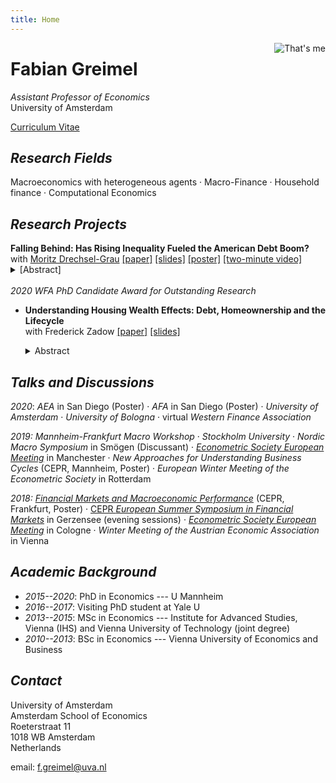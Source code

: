 ```yaml
---
title: Home
---
```


<img class="circular--square" src=/static/portrait.jpg style="max-width:35%;min-width:40px;float:right;" alt="That's me" />

# Fabian Greimel

_Assistant Professor of Economics_ \
University of Amsterdam

[Curriculum Vitae](/static/cv.pdf)

## _Research Fields_

Macroeconomics with heterogeneous agents ·
Macro-Finance ·
Household finance ·
Computational Economics

## _Research Projects_

<div>
<b> Falling Behind: Has Rising Inequality Fueled the American Debt Boom? </b> <br>
with <a href=https://www.moritzdrechselgrau.com>Moritz Drechsel-Grau</a>
<a href=https://gitlab.com/drechsel-grau-greimel/public/builds/artifacts/master/raw/falling-behind/paper/falling-behind-paper.pdf?job=compile_pdf_slides>[paper]</a>
<a href=/static/falling-behind-slides.pdf>[slides]</a>
<a href=/static/poster.pdf>[poster]</a>
<a href=https://www.aeaweb.org/conference/videos/2020/fabian-greimel>[two-minute video]</a>
<details><summary>[Abstract]</summary>

_We evaluate the hypothesis that rising inequality was a causal source of the US household debt boom since 1980. The mechanism builds on the observation that households care about their social status. To keep up with the ever richer Joneses, the middle class substitutes status-enhancing houses for status-neutral consumption. These houses are mortgage-financed, creating a debt boom across the income distribution. Using a stylized model we show analytically that aggregate debt increases as top incomes rise. In a quantitative general equilibrium model we show that Keeping up with the Joneses and rising income inequality generate 60% of the observed boom in mortgage debt and 50% of the house price boom. We compare this channel to two competing mechanisms. The Global Saving Glut hypothesis gives rise to a similar debt boom, but does not generate a house prices boom. Loosening collateral constraints does not generate booms in either debt or house prices._

  </details> <br>
  <em> 2020 WFA PhD Candidate Award for Outstanding Research </em>
  </div>

* **Understanding Housing Wealth Effects: Debt, Homeownership and the Lifecycle** \
 with Frederick Zadow
[[paper]](https://gitlab.com/greimel-zadow/public/builds/artifacts/master/raw/housing-wealth-effects/paper/paper.pdf?job=compile_pdfs)
[[slides]](https://gitlab.com/greimel-zadow/public/builds/artifacts/master/raw/housing-wealth-effects/slides/slides.pdf?job=compile_pdfs) <details> <summary>Abstract</summary>

  _Housing wealth effects---the reaction of consumption to changes in house prices---were at the heart of the Great Recession. Empirical and quantitative macroeconomic studies have found that housing wealth effects are stronger for more indebted households. One important policy implication is that lowering debt limits for borrowers will dampen the consumption slump in a house price bust. Such conclusions might be premature. We build a simple life-cycle model with housing with closed form solutions for housing wealth effects. We show that the strength of housing wealth effects crucially depends on the underlying household characteristics which also determine the debt levels. In this framework imposing one-size-fits-all debt limits does not necessarily mitigate housing wealth effects. To be effective, policies have to be tailored to borrowers' characteristics. Aggregate housing wealth effects can be reduced in three ways: (i) if old homeowners reduce their housing wealth; (ii) if the home ownership rate decreases; (iii) if agents have smaller houses. We provide a simple empirical test of our model predictions. When explaining housing wealth effects, we find that the level of mortgages turns statistically insignificant once relevant household characteristics (age and a proxy for housing preferences) are added._

  </details>


## _Talks and Discussions_

_2020_: _AEA_ in San Diego (Poster)
 · _AFA_ in San Diego (Poster)
 · _University of Amsterdam_
 · _University of Bologna_
 · virtual _Western Finance Association_

_2019:_ _Mannheim-Frankfurt Macro Workshop_
 · _Stockholm University_
 · _Nordic Macro Symposium_ in Smögen (Discussant)
 · [_Econometric Society European Meeting_](https://editorialexpress.com/conference/EEAESEM2019/program/EEAESEM2019#241) in Manchester
 · _New Approaches for Understanding Business Cycles_ (CEPR, Mannheim, Poster)
 · _European Winter Meeting of the Econometric Society_ in Rotterdam

_2018:_ [_Financial Markets and Macroeconomic Performance_](https://safe-frankfurt.de/fileadmin/user_upload/editor_common/Events/2018_DFG/Program_Macro_2018.pdf) (CEPR, Frankfurt, Poster)
· [CEPR _European Summer Symposium in Financial Markets_](https://cepr.org/5689) in Gerzensee (evening sessions)
· [_Econometric Society European Meeting_](https://editorialexpress.com/conference/EEAESEM2018/program/EEAESEM2018.html#196) in Cologne
· _Winter Meeting of the Austrian Economic Association_ in Vienna

## _Academic Background_

* _2015--2020_: PhD in Economics --- U Mannheim
* _2016--2017_: Visiting PhD student at Yale U
* _2013--2015_: MSc in Economics --- Institute for Advanced Studies, Vienna (IHS) and Vienna University of Technology (joint degree)
* _2010--2013_: BSc in Economics --- Vienna University of Economics and Business

## _Contact_

University of Amsterdam \
Amsterdam School of Economics  \
Roeterstraat 11 \
1018 WB Amsterdam \
Netherlands

email: f.greimel@uva.nl

